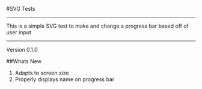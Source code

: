 #SVG Tests
___

This is a simple SVG test to make and change a progress bar based off of user input

___
Version 0.1.0

##Whats New
1. Adapts to screen size
1. Properly displays name on progress bar

